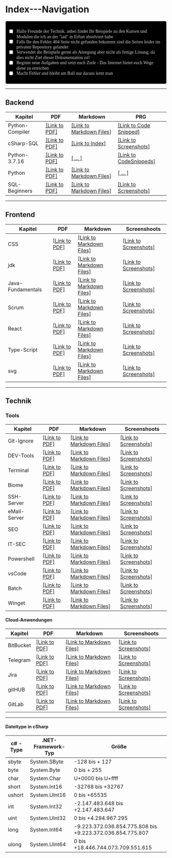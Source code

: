 # Index---Navigation



<div style="border: 1px solid #ccc; padding: 10px; border-radius: 5px; background: darkcyan; font-family: consolas,Handjet,Englebert, Exo; color: lightgrey; background: black;">

 - [ ] Hallo Freunde der Technik.
   anbei findet Ihr Beispiele zu den Kursen und Modulen die ich an der "iad" in Erfurt absolviert habe
 - [ ] Falls Ihr den Fehler 404 Seite nicht gefunden bekommt sind die Seiten leider im privaten Repository gelandet 
 - [ ] Verwendet die Beispiele gerne als Anregung aber nicht als fertige Lösung, da dies nicht Ziel dieser Dokumentation ist! 
 - [ ] Beginnt neue Aufgaben und setzt euch Ziele - Das Internet bietet euch Wege diese zu erreichen
 - [ ] Macht Fehler und bleibt am Ball nur daraus lernt man  
  
</div>

____________

## Backend
  
| Kapitel | PDF | Markdown | PRG |
| --- | --- | --- | --- |
| Python-Compiler | [[Link to PDF]](https://github.com/ydh-embedded/2024-Summary/blob/main/Backend/python-compiler/2024-03-21---python-compy.pdf)  | [[Link to Markdown Files]](https://github.com/ydh-embedded/2024-Summary/blob/main/Backend/python-compiler/compy.md)   | [[Link to Code Snipped]](https://github.com/ydh-embedded/2024-Summary/blob/main/Backend/python-compiler/com.py)   |
| cSharp-SQL     | [[Link to PDF]](https://github.com/ydh-embedded/Scrum/blob/main/docs/PDF/2024-08-05---vorgehensmodelle.pdf)  | [[Link to Index]](https://github.com/ydh-embedded/2024-Summary/blob/main/Backend/Datenbanken/cSharp---sql/README.md)   | [[Link to Screenshots]](https://github.com/ydh-embedded/2024-Summary/tree/main/Backend/Datenbanken/cSharp---sql/docs/screen)   |
| Python-3.7.16     | [[Link to PDF]](https://github.com/ydh-embedded/2024-Summary/blob/main/Backend/Python-3.7.16/docs/PDF/2024-07-11---Pyenv-python-enviromental.pdf)  | [[ ... ]](https://github.com/ydh-embedded/2024-Summary/tree/main/Backend/Python-3.7.16/docs)   | [[Link to CodeSnippeds]](https://github.com/ydh-embedded/2024-Summary/tree/main/Backend/Python-3.7.16/docs)   |
| Python     | [[Link to PDF]](https://github.com/ydh-embedded/2024-Summary/blob/main/Backend/Python/docs/PDF/2024-07-12---Conda.pdf)  | [[Link to Markdown Files]](https://github.com/ydh-embedded/2024-Summary/blob/main/Backend/Python/docs/md/2024-06-28%20Python.md)   | [[ ... ]]()   |
| SQL-Beginners     | [[Link to PDF]](https://github.com/ydh-embedded/Scrum/blob/main/docs/PDF/2024-08-05---vorgehensmodelle.pdf)  | [[Link to Markdown Files]](https://github.com/ydh-embedded/Scrum/blob/main/docs/md/2024-08-05---vorgehensmodelle.md)   | [[Link to Screenshots]](https://github.com/ydh-embedded/Scrum/blob/main/docs/screens/)   |

____________

## Frontend
  
| Kapitel | PDF | Markdown | Screenshoots |
| --- | --- | --- | --- |
| CSS | [[Link to PDF]](https://github.com/ydh-embedded/Scrum/blob/main/docs/PDF/2024-08-05---vorgehensmodelle.pdf)  | [[Link to Markdown Files]](https://github.com/ydh-embedded/Scrum/blob/main/docs/md/2024-08-05---vorgehensmodelle.md)   | [[Link to Screenshots]](https://github.com/ydh-embedded/Scrum/blob/main/docs/screens/)   |
| jdk     | [[Link to PDF]](https://github.com/ydh-embedded/Scrum/blob/main/docs/PDF/2024-08-05---vorgehensmodelle.pdf)  | [[Link to Markdown Files]](https://github.com/ydh-embedded/Scrum/blob/main/docs/md/2024-08-05---vorgehensmodelle.md)   | [[Link to Screenshots]](https://github.com/ydh-embedded/Scrum/blob/main/docs/screens/)   |
| Java-Fundamentals     | [[Link to PDF]](https://github.com/ydh-embedded/Scrum/blob/main/docs/PDF/2024-08-05---vorgehensmodelle.pdf)  | [[Link to Markdown Files]](https://github.com/ydh-embedded/Scrum/blob/main/docs/md/2024-08-05---vorgehensmodelle.md)   | [[Link to Screenshots]](https://github.com/ydh-embedded/Scrum/blob/main/docs/screens/)   |
| Scrum     | [[Link to PDF]](https://github.com/ydh-embedded/Scrum/blob/main/docs/PDF/2024-08-05---vorgehensmodelle.pdf)  | [[Link to Markdown Files]](https://github.com/ydh-embedded/Scrum/blob/main/docs/md/2024-08-05---vorgehensmodelle.md)   | [[Link to Screenshots]](https://github.com/ydh-embedded/Scrum/blob/main/docs/screens/)   |
| React     | [[Link to PDF]](https://github.com/ydh-embedded/Scrum/blob/main/docs/PDF/2024-08-05---vorgehensmodelle.pdf)  | [[Link to Markdown Files]](https://github.com/ydh-embedded/Scrum/blob/main/docs/md/2024-08-05---vorgehensmodelle.md)   | [[Link to Screenshots]](https://github.com/ydh-embedded/Scrum/blob/main/docs/screens/)   |
| Type-Script     | [[Link to PDF]](https://github.com/ydh-embedded/Scrum/blob/main/docs/PDF/2024-08-05---vorgehensmodelle.pdf)  | [[Link to Markdown Files]](https://github.com/ydh-embedded/Scrum/blob/main/docs/md/2024-08-05---vorgehensmodelle.md)   | [[Link to Screenshots]](https://github.com/ydh-embedded/Scrum/blob/main/docs/screens/)   |
| svg     | [[Link to PDF]](https://github.com/ydh-embedded/Scrum/blob/main/docs/PDF/2024-08-05---vorgehensmodelle.pdf)  | [[Link to Markdown Files]](https://github.com/ydh-embedded/Scrum/blob/main/docs/md/2024-08-05---vorgehensmodelle.md)   | [[Link to Screenshots]](https://github.com/ydh-embedded/Scrum/blob/main/docs/screens/)   |

___________

## Technik

### Tools

| Kapitel | PDF | Markdown | Screenshoots |
| --- | --- | --- | --- |
| Git-Ignore     | [[Link to PDF]](https://github.com/ydh-embedded/Scrum/blob/main/docs/PDF/2024-08-05---vorgehensmodelle.pdf)  | [[Link to Markdown Files]](https://github.com/ydh-embedded/Scrum/blob/main/docs/md/2024-08-05---vorgehensmodelle.md)   | [[Link to Screenshots]](https://github.com/ydh-embedded/Scrum/blob/main/docs/screens/)   |
| DEV-Tools     | [[Link to PDF]](https://github.com/ydh-embedded/Scrum/blob/main/docs/PDF/2024-08-05---vorgehensmodelle.pdf)  | [[Link to Markdown Files]](https://github.com/ydh-embedded/Scrum/blob/main/docs/md/2024-08-05---vorgehensmodelle.md)   | [[Link to Screenshots]](https://github.com/ydh-embedded/Scrum/blob/main/docs/screens/)   |
| Terminal    | [[Link to PDF]](https://github.com/ydh-embedded/Scrum/blob/main/docs/PDF/2024-08-05---vorgehensmodelle.pdf)  | [[Link to Markdown Files]](https://github.com/ydh-embedded/Scrum/blob/main/docs/md/2024-08-05---vorgehensmodelle.md)   | [[Link to Screenshots]](https://github.com/ydh-embedded/Scrum/blob/main/docs/screens/)   |
| Biome     | [[Link to PDF]](https://github.com/ydh-embedded/Scrum/blob/main/docs/PDF/2024-08-05---vorgehensmodelle.pdf)  | [[Link to Markdown Files]](https://github.com/ydh-embedded/Scrum/blob/main/docs/md/2024-08-05---vorgehensmodelle.md)   | [[Link to Screenshots]](https://github.com/ydh-embedded/Scrum/blob/main/docs/screens/)   |
| SSH-Server    | [[Link to PDF]](https://github.com/ydh-embedded/Scrum/blob/main/docs/PDF/2024-08-05---vorgehensmodelle.pdf)  | [[Link to Markdown Files]](https://github.com/ydh-embedded/Scrum/blob/main/docs/md/2024-08-05---vorgehensmodelle.md)   | [[Link to Screenshots]](https://github.com/ydh-embedded/Scrum/blob/main/docs/screens/)   |
| eMail-Server     | [[Link to PDF]](https://github.com/ydh-embedded/Scrum/blob/main/docs/PDF/2024-08-05---vorgehensmodelle.pdf)  | [[Link to Markdown Files]](https://github.com/ydh-embedded/Scrum/blob/main/docs/md/2024-08-05---vorgehensmodelle.md)   | [[Link to Screenshots]](https://github.com/ydh-embedded/Scrum/blob/main/docs/screens/)   |
| SEO     | [[Link to PDF]](https://github.com/ydh-embedded/Scrum/blob/main/docs/PDF/2024-08-05---vorgehensmodelle.pdf)  | [[Link to Markdown Files]](https://github.com/ydh-embedded/Scrum/blob/main/docs/md/2024-08-05---vorgehensmodelle.md)   | [[Link to Screenshots]](https://github.com/ydh-embedded/Scrum/blob/main/docs/screens/)   |
| IT-SEC     | [[Link to PDF]](https://github.com/ydh-embedded/Scrum/blob/main/docs/PDF/2024-08-05---vorgehensmodelle.pdf)  | [[Link to Markdown Files]](https://github.com/ydh-embedded/Scrum/blob/main/docs/md/2024-08-05---vorgehensmodelle.md)   | [[Link to Screenshots]](https://github.com/ydh-embedded/Scrum/blob/main/docs/screens/)   |
| Powershell     | [[Link to PDF]](https://github.com/ydh-embedded/Scrum/blob/main/docs/PDF/2024-08-05---vorgehensmodelle.pdf)  | [[Link to Markdown Files]](https://github.com/ydh-embedded/Scrum/blob/main/docs/md/2024-08-05---vorgehensmodelle.md)   | [[Link to Screenshots]](https://github.com/ydh-embedded/Scrum/blob/main/docs/screens/)   |
| vsCode     | [[Link to PDF]](https://github.com/ydh-embedded/Scrum/blob/main/docs/PDF/2024-08-05---vorgehensmodelle.pdf)  | [[Link to Markdown Files]](https://github.com/ydh-embedded/Scrum/blob/main/docs/md/2024-08-05---vorgehensmodelle.md)   | [[Link to Screenshots]](https://github.com/ydh-embedded/Scrum/blob/main/docs/screens/)   |
| Batch     | [[Link to PDF]](https://github.com/ydh-embedded/Scrum/blob/main/docs/PDF/2024-08-05---vorgehensmodelle.pdf)  | [[Link to Markdown Files]](https://github.com/ydh-embedded/Scrum/blob/main/docs/md/2024-08-05---vorgehensmodelle.md)   | [[Link to Screenshots]](https://github.com/ydh-embedded/Scrum/blob/main/docs/screens/)   |
| Winget     | [[Link to PDF]](https://github.com/ydh-embedded/Scrum/blob/main/docs/PDF/2024-08-05---vorgehensmodelle.pdf)  | [[Link to Markdown Files]](https://github.com/ydh-embedded/Scrum/blob/main/docs/md/2024-08-05---vorgehensmodelle.md)   | [[Link to Screenshots]](https://github.com/ydh-embedded/Scrum/blob/main/docs/screens/)   |


#### Cloud-Anwendungen


| Kapitel | PDF | Markdown | Screenshoots |
| --- | --- | --- | --- |
| BitBucket     | [[Link to PDF]](https://github.com/ydh-embedded/Scrum/blob/main/docs/PDF/2024-08-05---vorgehensmodelle.pdf)  | [[Link to Markdown Files]](https://github.com/ydh-embedded/Scrum/blob/main/docs/md/2024-08-05---vorgehensmodelle.md)   | [[Link to Screenshots]](https://github.com/ydh-embedded/Scrum/blob/main/docs/screens/)   |
| Telegram     | [[Link to PDF]](https://github.com/ydh-embedded/Scrum/blob/main/docs/PDF/2024-08-05---vorgehensmodelle.pdf)  | [[Link to Markdown Files]](https://github.com/ydh-embedded/Scrum/blob/main/docs/md/2024-08-05---vorgehensmodelle.md)   | [[Link to Screenshots]](https://github.com/ydh-embedded/Scrum/blob/main/docs/screens/)   |
| Jira     | [[Link to PDF]](https://github.com/ydh-embedded/Scrum/blob/main/docs/PDF/2024-08-05---vorgehensmodelle.pdf)  | [[Link to Markdown Files]](https://github.com/ydh-embedded/Scrum/blob/main/docs/md/2024-08-05---vorgehensmodelle.md)   | [[Link to Screenshots]](https://github.com/ydh-embedded/Scrum/blob/main/docs/screens/)   |
| gitHUB     | [[Link to PDF]](https://github.com/ydh-embedded/Scrum/blob/main/docs/PDF/2024-08-05---vorgehensmodelle.pdf)  | [[Link to Markdown Files]](https://github.com/ydh-embedded/Scrum/blob/main/docs/md/2024-08-05---vorgehensmodelle.md)   | [[Link to Screenshots]](https://github.com/ydh-embedded/Scrum/blob/main/docs/screens/)   |
| GitLab     | [[Link to PDF]](https://github.com/ydh-embedded/Scrum/blob/main/docs/PDF/2024-08-05---vorgehensmodelle.pdf)  | [[Link to Markdown Files]](https://github.com/ydh-embedded/Scrum/blob/main/docs/md/2024-08-05---vorgehensmodelle.md)   | [[Link to Screenshots]](https://github.com/ydh-embedded/Scrum/blob/main/docs/screens/)   |

_________________________

#### Dateitype in cSharp


| c# - Type |  .NET-Framework-Typ | Größe |
| --- | --- | --- |
| sbyte  |  System.SByte      | -128 bis + 127 |
| byte    |  System.Byte       |      0 bis + 255 |
| char    |  System.Char       | U+0000 bis U+ffff |
| short   |  System.Int16       |  -32768 bis +32767 | 
| ushort |  System.UInt16   | 0 bis +65535 |
| int       |  System.Int32      | -2.147.483.648 bis +2.147.483.647 |
| uint     |  System.UInt32   | 0 bis +4.294.967.295 |
| long    |  System.Int64      | -9.223.372.036.854.775.808 bis +9.223.372.036.854.775.807 |
| ulong  |  System.UInt64     |  0 bis +18.446.744.073.709.551.615 |